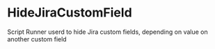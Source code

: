 # HideJiraCustomField
Script Runner userd to hide Jira custom fields, depending on value on another custom field
